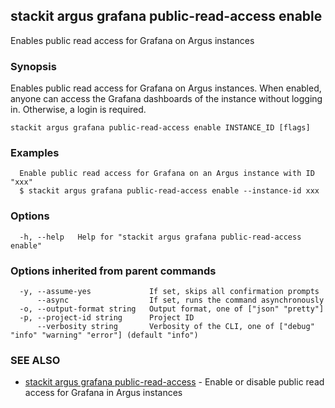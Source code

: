## stackit argus grafana public-read-access enable

Enables public read access for Grafana on Argus instances

### Synopsis

Enables public read access for Grafana on Argus instances.
When enabled, anyone can access the Grafana dashboards of the instance without logging in. Otherwise, a login is required.

```
stackit argus grafana public-read-access enable INSTANCE_ID [flags]
```

### Examples

```
  Enable public read access for Grafana on an Argus instance with ID "xxx"
  $ stackit argus grafana public-read-access enable --instance-id xxx
```

### Options

```
  -h, --help   Help for "stackit argus grafana public-read-access enable"
```

### Options inherited from parent commands

```
  -y, --assume-yes             If set, skips all confirmation prompts
      --async                  If set, runs the command asynchronously
  -o, --output-format string   Output format, one of ["json" "pretty"]
  -p, --project-id string      Project ID
      --verbosity string       Verbosity of the CLI, one of ["debug" "info" "warning" "error"] (default "info")
```

### SEE ALSO

* [stackit argus grafana public-read-access](./stackit_argus_grafana_public-read-access.md)	 - Enable or disable public read access for Grafana in Argus instances

